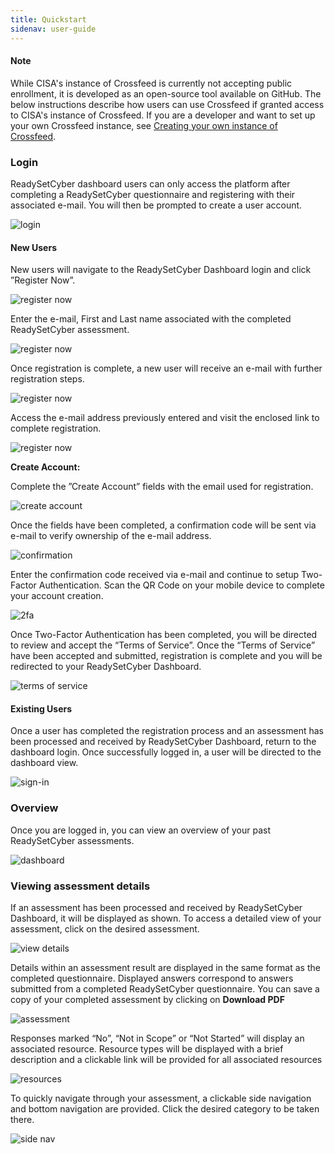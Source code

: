 ```yaml
---
title: Quickstart
sidenav: user-guide
---
```


<p>
<div class="usa-alert usa-alert--info">
  <div class="usa-alert__body">
  <h4 class="usa-alert__heading">Note</h4>
    <p class="usa-alert__text">
      While CISA's instance of Crossfeed is currently not accepting public enrollment, it is developed as an open-source tool available on GitHub. The below instructions describe how users can use Crossfeed if granted access to CISA's instance of Crossfeed. If you are a developer and want to set up your own Crossfeed instance, see <a href="/dev/own-instance/">Creating your own instance of Crossfeed</a>.
    </p>
  </div>
</div>
</p>

### Login

ReadySetCyber dashboard users can only access the platform after completing a ReadySetCyber
questionnaire and registering with their associated e-mail. You will then be prompted to
create a user account.

![login](./img/rsc-login.png)

#### New Users

New users will navigate to the ReadySetCyber Dashboard login and click ”Register Now”.

![register now](./img/register-now.png)

Enter the e-mail, First and Last name associated with the completed ReadySetCyber assessment.

![register now](./img/register.png)

Once registration is complete, a new user will receive an e-mail with further registration steps.

![register now](./img/register-request.png)

Access the e-mail address previously entered and visit the enclosed link to complete registration.

![register now](./img/register-email.png)

 **Create Account:**

Complete the ”Create Account” fields with the email used for registration.

![create account](./img/rsc-create-account.png)

Once the fields have been completed, a confirmation code will be sent via e-mail to verify
ownership of the e-mail address.

![confirmation](./img/confirmation-code.png)

Enter the confirmation code received via e-mail and continue to setup Two-Factor Authentication.
Scan the QR Code on your mobile device to complete your account creation.

![2fa](./img/two-factor.png)

Once Two-Factor Authentication has been completed, you will be directed to review and accept
the “Terms of Service”. Once the “Terms of Service” have been accepted and submitted, registration
is complete and you will be redirected to your ReadySetCyber Dashboard.

![terms of service](./img/terms.png)

#### Existing Users

Once a user has completed the registration process and an assessment has been processed and
received by ReadySetCyber Dashboard, return to the dashboard login. Once successfully logged in,
a user will be directed to the dashboard view.

![sign-in](./img/sign-in.png)

### Overview

Once you are logged in, you can view an overview of your past ReadySetCyber assessments.

![dashboard](./img/rsc-dashboard.png)

### Viewing assessment details

If an assessment has been processed and received by ReadySetCyber Dashboard, it will
be displayed as shown. To access a detailed view of your assessment, click on the
desired assessment.

![view details](./img/click-details.png)

Details within an assessment result are displayed in the same format as the completed
questionnaire. Displayed answers correspond to answers submitted from a completed
ReadySetCyber questionnaire. You can save a copy of your completed assessment by clicking
on **Download PDF**

![assessment](./img/assessment.png)

Responses marked “No”, “Not in Scope” or “Not Started” will display an associated
resource. Resource types will be displayed with a brief description and a clickable
link will be provided for all associated resources

![resources](./img/resources.png)

To quickly navigate through your assessment, a clickable side navigation and bottom navigation
are provided. Click the desired category to be taken there.

![side nav](./img/side-nav.png)
